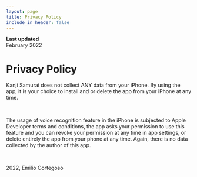 ```yaml
---
layout: page
title: Privacy Policy
include_in_header: false
---
```


**Last updated**  
February 2022

# Privacy Policy
Kanji Samurai does not collect ANY data from your iPhone. By using the app, it is your choice to install and or delete the app from your iPhone at any time. 

<br>

The usage of voice recognition feature in the iPhone is subjected to Apple Developer terms and conditions, the app asks your permission to use this feature and you can revoke your permission at any time in app settings, or delete entirely the app from your phone at any time. Again, there is no data collected by the author of this app.

<br>

2022, Emilio Cortegoso
